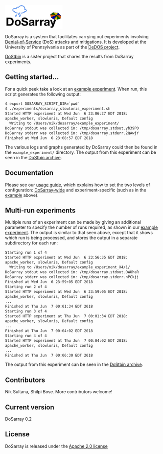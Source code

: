![DoSarray](doc/dosarray_logo.png)

DoSarray is a system that facilitates carrying out experiments involving
[Denial-of-Service](https://en.wikipedia.org/wiki/Denial-of-service_attack) (DoS) attacks and mitigations.
It is developed at the University of Pennsylvania as part of the [DeDOS project](http://dedos-project.net/).

[DoStbin](https://gitlab.com/niksu/dostbin/) is a sister project that shares the results from DoSarray experiments.

## Getting started...
For a quick peek take a look at an
[example experiment](experiments/dosarray_slowloris_experiment.sh).
When run, this script generates the following output:
```
$ export DOSARRAY_SCRIPT_DIR=`pwd`
$ ./experiments/dosarray_slowloris_experiment.sh
Started HTTP experiment at Wed Jun  6 23:06:27 EDT 2018: apache_worker, slowloris, Default config
  Writing to /Users/nik/dosarray/example_experiment/
DoSarray stdout was collected in: /tmp/dosarray.stdout.yb39PO
DoSarray stderr was collected in: /tmp/dosarray.stderr.2QAwjY
Finished at Wed Jun  6 23:08:57 EDT 2018
```
The various logs and graphs generated by DoSarray could then be found in the
`example_experiment/` directory.
The output from this experiment can be seen in the
[DoStbin archive](https://gitlab.com/niksu/dostbin/tree/master/results/1).

## Documentation
Please see our [usage guide](doc/USAGE.md), which explains how to set the two
levels of configuration: [DoSarray-wide](config/dosarray_config.sh) and
experiment-specific (such as in the
[example](experiments/dosarray_slowloris_experiment.sh) above).

## Multi-run experiments
Multiple runs of an experiment can be made by giving an additional
parameter to specify the number of runs required, as shown in our
[example experiment](experiments/dosarray_slowloris_experiment.sh).
The output is similar to that seen above, except that it shows
which run is being processed, and stores the output in a separate
subdirectory for each run:
```
Starting run 1 of 4
Started HTTP experiment at Wed Jun  6 23:56:35 EDT 2018: apache_worker, slowloris, Default config
  Writing to /Users/nik/dosarray/example_experiment_X4/1/
DoSarray stdout was collected in: /tmp/dosarray.stdout.OWUhaR
DoSarray stderr was collected in: /tmp/dosarray.stderr.nPCkjj
Finished at Wed Jun  6 23:59:05 EDT 2018
Starting run 2 of 4
Started HTTP experiment at Wed Jun  6 23:59:05 EDT 2018: apache_worker, slowloris, Default config
...
Finished at Thu Jun  7 00:01:34 EDT 2018
Starting run 3 of 4
Started HTTP experiment at Thu Jun  7 00:01:34 EDT 2018: apache_worker, slowloris, Default config
...
Finished at Thu Jun  7 00:04:02 EDT 2018
Starting run 4 of 4
Started HTTP experiment at Thu Jun  7 00:04:02 EDT 2018: apache_worker, slowloris, Default config
...
Finished at Thu Jun  7 00:06:30 EDT 2018
```
The output from this experiment can be seen in the
[DoStbin archive](https://gitlab.com/niksu/dostbin/tree/master/results/2).

## Contributors
Nik Sultana, Shilpi Bose. More contributors welcome!

## Current version
DoSarray 0.2

## License
DoSarray is released under the [Apache 2.0 license](LICENSE)
